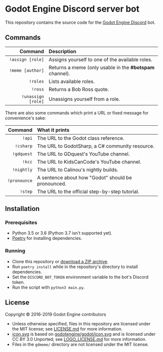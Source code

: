# Godot Engine Discord server bot

This repository contains the source code for the
[Godot Engine Discord](https://godotengine.org/community) bot.

## Commands

|            Command | Description                                               |
|-------------------:|:----------------------------------------------------------|
|   `!assign [role]` | Assigns yourself to one of the available roles.           |
|   `!meme [author]` | Returns a meme (only usable in the **#botspam** channel). |
|           `!roles` | Lists available roles.                                    |
|            `!ross` | Returns a Bob Ross quote.                                 |
| `!unassign [role]` | Unassigns yourself from a role.                           |

There are also some commands which print a URL or fixed message
for convenience's sake:

|      Command | What it prints                                     |
|-------------:|:---------------------------------------------------|
|       `!api` | The URL to the Godot class reference.              |
|    `!csharp` | The URL to GodotSharp, a C# community resource.    |
|   `!gdquest` | The URL to GDquest's YouTube channel.              |
|       `!kcc` | The URL to KidsCanCode's YouTube channel.          |
|   `!nightly` | The URL to Calinou's nightly builds.               |
| `!pronounce` | A sentence about how "Godot" should be pronounced. |
|      `!step` | The URL to the official step-by-step tutorial.     |

## Installation

### Prerequisites

- Python 3.5 or 3.6 (Python 3.7 isn't supported yet).
- [Poetry](https://github.com/sdispater/poetry) for installing dependencies.

### Running

- Clone this repository or
  [download a ZIP archive](https://github.com/Calinou/datcord_bot/archive/master.zip).
- Run `poetry install` while in the repository's directory to install
  dependencies.
- Set the `DISCORD_BOT_TOKEN` environment variable to the bot's Discord token.
- Run the script with `python3 main.py`.

## License

Copyright © 2016-2019 Godot Engine contributors

- Unless otherwise specified, files in this repository are licensed under
  the MIT license; see [LICENSE.md](LICENSE.md) for more information.
- [icon.svg](icon.svg) is based on
  [godotengine/godot/icon.svg](https://github.com/godotengine/godot/blob/master/icon.svg)
  and is licensed under CC BY 3.0 Unported; see
  [LOGO_LICENSE.md](https://github.com/godotengine/godot/blob/master/LOGO_LICENSE.md)
  for more information.
- Files in the `gdmeme/` directory are not licensed under the MIT license.
